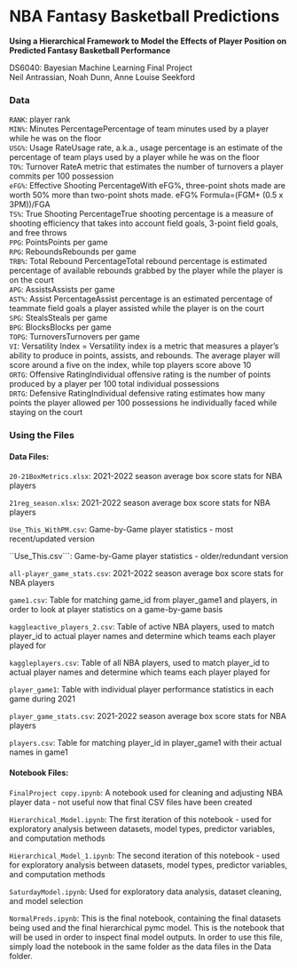 # NBA Fantasy Basketball Predictions  
**Using a Hierarchical Framework to Model the Effects of Player Position on Predicted Fantasy Basketball Performance**  

DS6040: Bayesian Machine Learning Final Project  
Neil Antrassian, Noah Dunn, Anne Louise Seekford  



### Data


```RANK```: player rank  
```MIN%```: Minutes PercentagePercentage of team minutes used by a player while he was on the floor  
```USG%```: Usage RateUsage rate, a.k.a., usage percentage is an estimate of the percentage of team plays used by a player while he was on the floor  
```TO%```: Turnover RateA metric that estimates the number of turnovers a player commits per 100 possession  
```eFG%```: Effective Shooting PercentageWith eFG%, three-point shots made are worth 50% more than two-point shots made. eFG% Formula=(FGM+ (0.5 x 3PM))/FGA  
```TS%```: True Shooting PercentageTrue shooting percentage is a measure of shooting efficiency that takes into account field goals, 3-point field goals, and free throws  
```PPG```: PointsPoints per game  
```RPG```: ReboundsRebounds per game  
```TRB%```: Total Rebound PercentageTotal rebound percentage is estimated percentage of available rebounds grabbed by the player while the player is on the court  
```APG```: AssistsAssists per game  
```AST%```: Assist PercentageAssist percentage is an estimated percentage of teammate field goals a player assisted while the player is on the court  
```SPG```: StealsSteals per game  
```BPG```: BlocksBlocks per game  
```TOPG```: TurnoversTurnovers per game  
```VI```: Versatility Index = Versatility index is a metric that measures a player’s ability to produce in points, assists, and rebounds. The average player will score around a five on the index, while top players score above 10  
```ORTG```: Offensive RatingIndividual offensive rating is the number of points produced by a player per 100 total individual possessions  
```DRTG```: Defensive RatingIndividual defensive rating estimates how many points the player allowed per 100 possessions he individually faced while staying on the court  



### Using the Files

#### Data Files:

```20-21BoxMetrics.xlsx```: 2021-2022 season average box score stats for NBA players 

```21reg_season.xlsx```: 2021-2022 season average box score stats for NBA players

```Use_This_WithPM.csv```: Game-by-Game player statistics - most recent/updated version

``Use_This.csv```: Game-by-Game player statistics - older/redundant version

```all-player_game_stats.csv```: 2021-2022 season average box score stats for NBA players

```game1.csv```: Table for matching game_id from player_game1 and players, in order to look at player statistics on a game-by-game basis

```kaggleactive_players_2.csv```: Table of active NBA players, used to match player_id to actual player names and determine which teams each player played for

```kaggleplayers.csv```: Table of all NBA players, used to match player_id to actual player names and determine which teams each player played for

```player_game1```: Table with individual player performance statistics in each game during 2021

```player_game_stats.csv```: 2021-2022 season average box score stats for NBA players

```players.csv```: Table for matching player_id in player_game1 with their actual names in game1



#### Notebook Files:

```FinalProject copy.ipynb```: A notebook used for cleaning and adjusting NBA player data - not useful now that final CSV files have been created

```Hierarchical_Model.ipynb```: The first iteration of this notebook - used for exploratory analysis between datasets, model types, predictor variables, and computation methods

```Hierarchical_Model_1.ipynb```: The second iteration of this notebook - used for exploratory analysis between datasets, model types, predictor variables, and computation methods

```SaturdayModel.ipynb```: Used for exploratory data analysis, dataset cleaning, and model selection

```NormalPreds.ipynb```: This is the final notebook, containing the final datasets being used and the final hierarchical pymc model. This is the notebook that will be used in order to inspect final model outputs. In order to use this file, simply load the notebook in the same folder as the data files in the Data folder.






